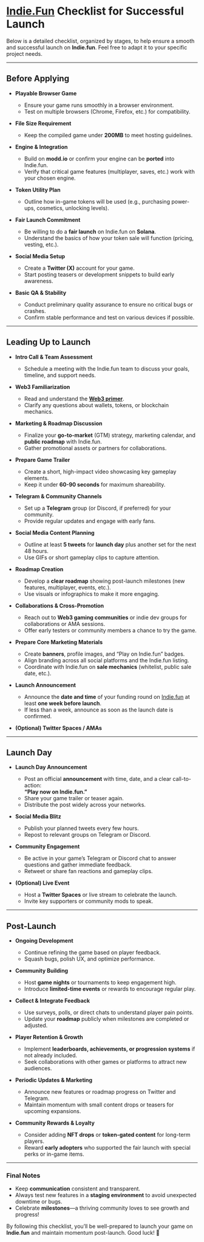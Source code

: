 # [Indie.Fun](http://Indie.Fun) Checklist for Successful Launch

Below is a detailed checklist, organized by stages, to help ensure a smooth and successful launch on **Indie.fun**. Feel free to adapt it to your specific project needs.

---

## **Before Applying**

- **Playable Browser Game**  
  - Ensure your game runs smoothly in a browser environment.  
  - Test on multiple browsers (Chrome, Firefox, etc.) for compatibility.  

- **File Size Requirement**  
  - Keep the compiled game under **200MB** to meet hosting guidelines.  

- **Engine & Integration**  
  - Build on **modd.io** or confirm your engine can be **ported** into Indie.fun.  
  - Verify that critical game features (multiplayer, saves, etc.) work with your chosen engine.  

- **Token Utility Plan**  
  - Outline how in-game tokens will be used (e.g., purchasing power-ups, cosmetics, unlocking levels).  

- **Fair Launch Commitment**  
  - Be willing to do a **fair launch** on Indie.fun on **Solana**.  
  - Understand the basics of how your token sale will function (pricing, vesting, etc.).  

- **Social Media Setup**  
  - Create a **Twitter (X)** account for your game.  
  - Start posting teasers or development snippets to build early awareness.  

- **Basic QA & Stability**  
  - Conduct preliminary quality assurance to ensure no critical bugs or crashes.  
  - Confirm stable performance and test on various devices if possible.  

---

## **Leading Up to Launch**

- **Intro Call & Team Assessment**  
  - Schedule a meeting with the Indie.fun team to discuss your goals, timeline, and support needs.  

- **Web3 Familiarization**  
  - Read and understand the [**Web3 primer**](https://docs.google.com/document/d/1gDiYTsvKscd-u83i11EBHYUDB3BZNDkI5SetBXqpm2w/edit?tab=t.0#heading=h.tey0vul3dgh8).  
  - Clarify any questions about wallets, tokens, or blockchain mechanics.  

- **Marketing & Roadmap Discussion**  
  - Finalize your **go-to-market** (GTM) strategy, marketing calendar, and **public roadmap** with Indie.fun.  
  - Gather promotional assets or partners for collaborations.  

- **Prepare Game Trailer**  
  - Create a short, high-impact video showcasing key gameplay elements.  
  - Keep it under **60-90 seconds** for maximum shareability.  

- **Telegram & Community Channels**  
  - Set up a **Telegram** group (or Discord, if preferred) for your community.  
  - Provide regular updates and engage with early fans.  

- **Social Media Content Planning**  
  - Outline at least **5 tweets** for **launch day** plus another set for the next 48 hours.  
  - Use GIFs or short gameplay clips to capture attention.  

- **Roadmap Creation**  
  - Develop a **clear roadmap** showing post-launch milestones (new features, multiplayer, events, etc.).  
  - Use visuals or infographics to make it more engaging.  

- **Collaborations & Cross-Promotion**  
  - Reach out to **Web3 gaming communities** or indie dev groups for collaborations or AMA sessions.  
  - Offer early testers or community members a chance to try the game.  

- **Prepare Core Marketing Materials**  
  - Create **banners**, profile images, and “Play on Indie.fun” badges.  
  - Align branding across all social platforms and the Indie.fun listing.  
  - Coordinate with Indie.fun on **sale mechanics** (whitelist, public sale date, etc.).  

- **Launch Announcement**  
  - Announce the **date and time** of your funding round on [Indie.fun](http://indie.fun) at least **one week before launch**.  
  - If less than a week, announce as soon as the launch date is confirmed.  

- **(Optional) Twitter Spaces / AMAs**  

---

## **Launch Day**

- **Launch Day Announcement**  
  - Post an official **announcement** with time, date, and a clear call-to-action:  
    **“Play now on Indie.fun.”**  
  - Share your game trailer or teaser again.  
  - Distribute the post widely across your networks.  

- **Social Media Blitz**  
  - Publish your planned tweets every few hours.  
  - Repost to relevant groups on Telegram or Discord.  

- **Community Engagement**  
  - Be active in your game’s Telegram or Discord chat to answer questions and gather immediate feedback.  
  - Retweet or share fan reactions and gameplay clips.  

- **(Optional) Live Event**  
  - Host a **Twitter Spaces** or live stream to celebrate the launch.  
  - Invite key supporters or community mods to speak.  

---

## **Post-Launch**

- **Ongoing Development**  
  - Continue refining the game based on player feedback.  
  - Squash bugs, polish UX, and optimize performance.  

- **Community Building**  
  - Host **game nights** or tournaments to keep engagement high.  
  - Introduce **limited-time events** or rewards to encourage regular play.  

- **Collect & Integrate Feedback**  
  - Use surveys, polls, or direct chats to understand player pain points.  
  - Update your **roadmap** publicly when milestones are completed or adjusted.  

- **Player Retention & Growth**  
  - Implement **leaderboards, achievements, or progression systems** if not already included.  
  - Seek collaborations with other games or platforms to attract new audiences.  

- **Periodic Updates & Marketing**  
  - Announce new features or roadmap progress on Twitter and Telegram.  
  - Maintain momentum with small content drops or teasers for upcoming expansions.  

- **Community Rewards & Loyalty**  
  - Consider adding **NFT drops** or **token-gated content** for long-term players.  
  - Reward **early adopters** who supported the fair launch with special perks or in-game items.  

---

### **Final Notes**

- Keep **communication** consistent and transparent.  
- Always test new features in a **staging environment** to avoid unexpected downtime or bugs.  
- Celebrate **milestones**—a thriving community loves to see growth and progress!  

By following this checklist, you’ll be well-prepared to launch your game on **Indie.fun** and maintain momentum post-launch. Good luck! 🚀  
